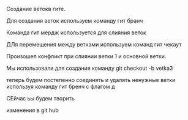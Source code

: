 Создание ветокв гите.

 Для создания веток используем команду гит бранч

 Команда гит мердж используется для слияния веток

 ДЛя перемещения между ветками используем команд гит чекаут

Произошел конфликт при слиянии ветки 1 и основной ветки.

Мы использовали для создания команду git checkout -b vetka3

теперь будем постепенно соединять и удалять ненужные ветки используя команду гит бренч с флагом д

СЕйчас ьы будем творить

изменения в git hub
